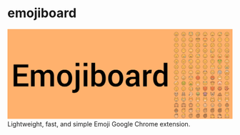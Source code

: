 # emojiboard
![Emojiboard](/marquee1400.png?raw=true "Emojiboard")
Lightweight, fast, and simple Emoji Google Chrome extension.
